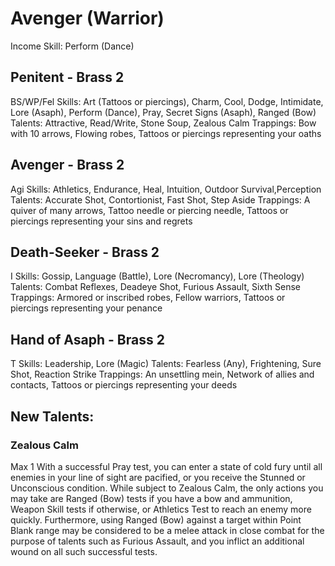 # Avenger (Warrior)
Income Skill: Perform (Dance)
## Penitent - Brass 2
BS/WP/Fel
Skills: Art (Tattoos or piercings), Charm, Cool, Dodge, Intimidate, Lore (Asaph), Perform (Dance), Pray, Secret Signs (Asaph), Ranged (Bow)
Talents: Attractive, Read/Write, Stone Soup, Zealous Calm
Trappings: Bow with 10 arrows, Flowing robes, Tattoos or piercings representing your oaths

## Avenger - Brass 2
Agi
Skills: Athletics, Endurance, Heal, Intuition, Outdoor Survival,Perception
Talents: Accurate Shot, Contortionist, Fast Shot, Step Aside
Trappings: A quiver of many arrows, Tattoo needle or piercing needle, Tattoos or piercings representing your sins and regrets

## Death-Seeker - Brass 2
I
Skills: Gossip, Language (Battle), Lore (Necromancy), Lore (Theology)
Talents: Combat Reflexes, Deadeye Shot, Furious Assault, Sixth Sense
Trappings: Armored or inscribed robes, Fellow warriors, Tattoos or piercings representing your penance

## Hand of Asaph - Brass 2
T
Skills: Leadership, Lore (Magic)
Talents: Fearless (Any), Frightening, Sure Shot, Reaction Strike
Trappings: An unsettling mein, Network of allies and contacts, Tattoos or piercings representing your deeds

## New Talents:
### Zealous Calm
Max 1
With a successful Pray test, you can enter a state of cold fury until all enemies in your line of sight are pacified, or you receive the Stunned or Unconscious condition. While subject to Zealous Calm, the only actions you may take are Ranged (Bow) tests if you have a bow and ammunition, Weapon Skill tests if otherwise, or Athletics Test to reach an enemy more quickly. Furthermore, using Ranged (Bow) against a target within Point Blank range may be considered to be a melee attack in close combat for the purpose of talents such as Furious Assault, and you inflict an additional wound on all such successful tests.
